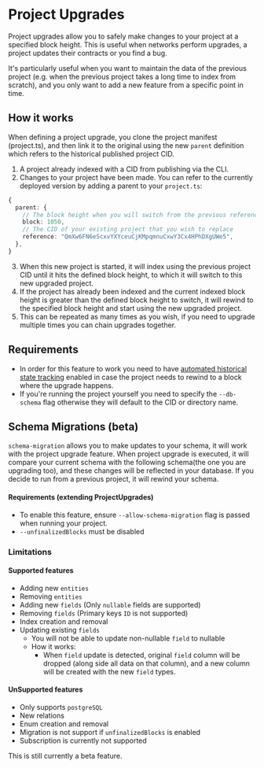 # Project Upgrades

Project upgrades allow you to safely make changes to your project at a specified block height. This is useful when networks perform upgrades, a project updates their contracts or you find a bug.

It's particularly useful when you want to maintain the data of the previous project (e.g. when the previous project takes a long time to index from scratch), and you only want to add a new feature from a specific point in time.

## How it works

When defining a project upgrade, you clone the project manifest (project.ts), and then link it to the original using the new `parent` definition which refers to the historical published project CID.

1. A project already indexed with a CID from publishing via the CLI.
2. Changes to your project have been made. You can refer to the currently deployed version by adding a parent to your `project.ts`:

```ts
{
  parent: {
    // The block height when you will switch from the previous reference project CID to the updated version
    block: 1050,
    // The CID of your existing project that you wish to replace
    reference: "QmXw6FN6eScxvYXYceuCjKMpqmnuCxwY3Cx4HPhDXgUWe5",
  },
}
```

3. When this new project is started, it will index using the previous project CID until it hits the defined block height, to which it will switch to this new upgraded project.
4. If the project has already been indexed and the current indexed block height is greater than the defined block height to switch, it will rewind to the specified block height and start using the new upgraded project.
5. This can be repeated as many times as you wish, if you need to upgrade multiple times you can chain upgrades together.

## Requirements

- In order for this feature to work you need to have [automated historical state tracking](../run_publish/historical.md) enabled in case the project needs to rewind to a block where the upgrade happens.
- If you're running the project yourself you need to specify the `--db-schema` flag otherwise they will default to the CID or directory name.

## Schema Migrations (beta)

`schema-migration` allows you to make updates to your schema, it will work with the project upgrade feature.
When project upgrade is executed, it will compare your current schema with the following schema(the one you are upgrading too), and these changes will be reflected in your database.
If you decide to run from a previous project, it will rewind your schema.

#### Requirements (extending ProjectUpgrades)
- To enable this feature, ensure `--allow-schema-migration` flag is passed when running your project.
- `--unfinalizedBlocks` must be disabled

### Limitations
#### Supported features
- Adding new `entities`
- Removing `entities`
- Adding new `fields` (Only `nullable` fields are supported)
- Removing `fields` (Primary keys `ID` is not supported)
- Index creation and removal
- Updating existing `fields`
  - You will not be able to update non-nullable `field` to nullable
  - How it works:
    - When `field` update is detected, original `field` column will be dropped (along side all data on that column), and a new column will be created with the new `field` types.

#### UnSupported features
- Only supports `postgreSQL`
- New relations
- Enum creation and removal
- Migration is not support if `unfinalizedBlocks` is enabled
- Subscription is currently not supported

This is still currently a beta feature.